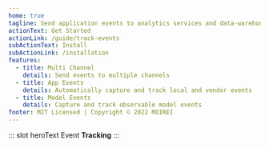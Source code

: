 ```yaml
---
home: true
tagline: Send application events to analytics services and data-warehouse.
actionText: Get Started
actionLink: /guide/track-events
subActionText: Install
subActionLink: /installation
features:
  - title: Multi Channel
    details: Send events to multiple channels
  - title: App Events
    details: Automatically capture and track local and vendor events
  - title: Model Events
    details: Capture and track observable model events
footer: MIT Licensed | Copyright © 2022 MOIREI
---
```


::: slot heroText
Event <b class="gradient">Tracking</b>
:::
